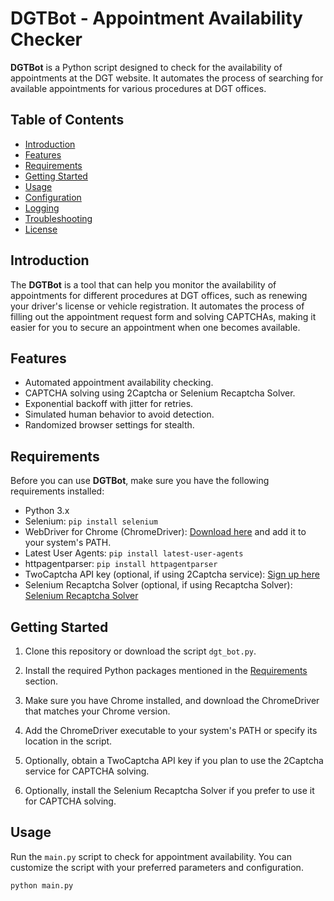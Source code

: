 # DGTBot - Appointment Availability Checker

**DGTBot** is a Python script designed to check for the availability of appointments at the DGT website. It automates the process of searching for available appointments for various procedures at DGT offices.

## Table of Contents

- [Introduction](#introduction)
- [Features](#features)
- [Requirements](#requirements)
- [Getting Started](#getting-started)
- [Usage](#usage)
- [Configuration](#configuration)
- [Logging](#logging)
- [Troubleshooting](#troubleshooting)
- [License](#license)

## Introduction

The **DGTBot** is a tool that can help you monitor the availability of appointments for different procedures at DGT offices, such as renewing your driver's license or vehicle registration. It automates the process of filling out the appointment request form and solving CAPTCHAs, making it easier for you to secure an appointment when one becomes available.

## Features

- Automated appointment availability checking.
- CAPTCHA solving using 2Captcha or Selenium Recaptcha Solver.
- Exponential backoff with jitter for retries.
- Simulated human behavior to avoid detection.
- Randomized browser settings for stealth.

## Requirements

Before you can use **DGTBot**, make sure you have the following requirements installed:

- Python 3.x
- Selenium: `pip install selenium`
- WebDriver for Chrome (ChromeDriver): [Download here](https://sites.google.com/chromium.org/driver/) and add it to your system's PATH.
- Latest User Agents: `pip install latest-user-agents`
- httpagentparser: `pip install httpagentparser`
- TwoCaptcha API key (optional, if using 2Captcha service): [Sign up here](https://2captcha.com/)
- Selenium Recaptcha Solver (optional, if using Recaptcha Solver): [Selenium Recaptcha Solver](https://pypi.org/project/selenium-recaptcha-solver/)

## Getting Started

1. Clone this repository or download the script `dgt_bot.py`.

2. Install the required Python packages mentioned in the [Requirements](#requirements) section.

3. Make sure you have Chrome installed, and download the ChromeDriver that matches your Chrome version.

4. Add the ChromeDriver executable to your system's PATH or specify its location in the script.

5. Optionally, obtain a TwoCaptcha API key if you plan to use the 2Captcha service for CAPTCHA solving.

6. Optionally, install the Selenium Recaptcha Solver if you prefer to use it for CAPTCHA solving.

## Usage

Run the `main.py` script to check for appointment availability. You can customize the script with your preferred parameters and configuration.

```bash
python main.py
```